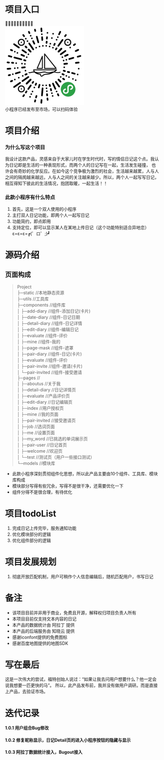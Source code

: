 # 项目入口	
🎉🎉🎉🎉🎉🎉🎉🎉🎉🎉  
![描述](img/qd.jpg)  
小程序已经发布至市场，可以扫码体验         

# 项目介绍
### 为什么写这个项目
我设计这款产品，灵感来自于大家儿时在学生时代时，写的情侣日记这个点。我认为日记即是生活的一种表现形式，而两个人的日记写在一起，生活发生碰撞，
也许会有奇妙的化学反应。在如今这个竞争极为激烈的社会，生活越来越累，人与人之间的隔阂越来越远，人与人之间的关注越来越少。所以，两个人一起写写日记，
相互得知下彼此的生活情况，抱团取暖，一起生活！！

### 此款小程序有什么特点
1. 首先，这是一个双人使用的小程序
2. 主打双人日记功能，即两个人一起写日记  
3. 功能简约，即点即用    
4. 支持定位，即可以显示某人在某地上传日记（这个功能特别适合异地恋）ε=ε=ε=┏(゜ロ゜;)┛

# 源码介绍
## 页面构成
>Project  
>├─static                  //本地静态资源  
>├─utils                   //工具库  
>├─components							//组件库  
>│	 ├─add-diary						//组件-添加日记(卡片)  
>│	 ├─date-diary						//组件-日记日期  
>│	 ├─detail-diary         //组件-日记详情  
>│	 ├─edit-diary  					//组件-编辑日记  
>│	 ├─evaluate							//组件-评价  
>│	 ├─mine									//组件-我的  
>│	 ├─page-mask						//组件-遮罩  
>│	 ├─pair-diary						//组件-日记(卡片)  
>│	 ├─evaluate							//组件-评价  
>│	 ├─pair-invite					//组件-邀请(卡片)  
>│	 └─pair-invited					//组件-接受邀请  
>├─pages                   //  
>│  ├─aboutus              //关于我  
>│  ├─detail-diary         //日记详情页  
>│  ├─evaluate             //产品评价页  
>│  ├─edit-diary           //日记编辑页  
>│  ├─index         				//用户授权页  
>│  ├─mine          				//我的页面  
>│  ├─pair-invited         //接受邀请页  
>│  ├─job                  //选词页面  
>│  ├─me                   //设置页面  
>│  ├─my_word              //已挑选的单词展示页  
>│  ├─pair-user            //日记首页  
>│  ├─welcome              //欢迎页  
>│  └─test                	//测试页（用户一些接口测试）  
>└─models                  //模块库  

* 此款小程序深刻贯彻组件化思想，所以此产品主要由10个组件、工具库、模块库构成
* 模块部分写得有些冗余，写得不是很干净，还需要优化一下
* 组件分得不是很合理，有待优化

# 项目todoList
1. 完成日记上传完毕，服务通知功能
2. 优化模块部分的逻辑
3. 优化组件部分的逻辑

# 项目发展规划
1. 彻底开放匹配机制，用户可稍作个人信息编辑后，随机匹配用户，书写日记

# 备注
* 该项目目前并非用于商业，免费且开源，解释权归项目负责人所有
* 本项目目前仅支持文本内容的日记
* 本产品的数据统计由 阿拉丁 提供
* 本产品的后端服务由 知晓云 提供
* 感谢iconfont提供的免费图标
* 感谢百度地图提供的地图SDK

# 写在最后
这是一次伟大的尝试，福特创始人说过：“如果让我去问用户想要什么？他一定会说我想要一匹更快的马”。
所以，此产品发布前，我并没有做用户调研。而是直接上产品，去验证市场。

# 迭代记录
#### 1.0.1 用户组合Bug修改
#### 1.0.2 修复昵称显示，日记Detail页的进入小程序按钮的隐藏与显示
#### 1.0.3 阿拉丁数据统计接入，Bugout接入